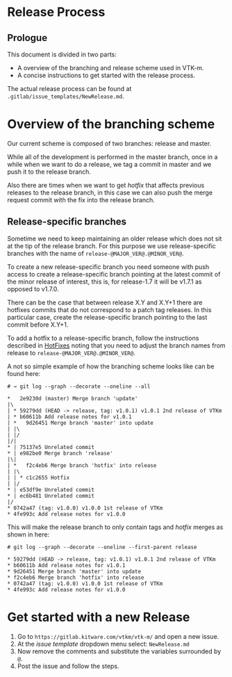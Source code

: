 Release Process
===============

## Prologue

This document is divided in two parts:
 - A overview of the branching and release scheme used in VTK-m.
 - A concise instructions to get started with the release process.

The actual release process can be found at
`.gitlab/issue_templates/NewRelease.md`.

# Overview of the branching scheme

Our current scheme is composed of two branches: release and master.

While all of the development is performed in the master branch, once in a while
when we want to do a release, we tag a commit in master and we push it to the
release branch.

Also there are times when we want to get _hotfix_ that affects previous releases
to the release branch, in this case we can also push the merge request commit
with the fix into the release branch.

## Release-specific branches

Sometime we need to keep maintaining an older release which does not sit at the
tip of the release branch. For this purpose we use release-specific branches
with the name of `release-@MAJOR_VER@.@MINOR_VER@`.

To create a new release-specific branch you need someone with push access to
create a release-specific branch pointing at the latest commit of the minor
release of interest, this is, for release-1.7 it will be v1.7.1 as opposed to
v1.7.0.

There can be the case that between release X.Y and X.Y+1 there are hotfixes
commits that do not correspond to a patch tag releases. In this particular case,
create the release-specific branch pointing to the last commit before X.Y+1.

To add a hotfix to a release-specific branch, follow the instructions described
in [HotFixes](./ReleaseHotFix.md) noting that you need to adjust the branch
names from release to `release-@MAJOR_VER@.@MINOR_VER@`.


A not so simple example of how the branching scheme looks like can be found
here:

```git
# → git log --graph --decorate --oneline --all

*   2e9230d (master) Merge branch 'update'
|\
| * 59279dd (HEAD -> release, tag: v1.0.1) v1.0.1 2nd release of VTKm
| * b60611b Add release notes for v1.0.1
| *   9d26451 Merge branch 'master' into update
| |\
| |/
|/|
* | 75137e5 Unrelated commit
* | e982be0 Merge branch 'release'
|\|
| *   f2c4eb6 Merge branch 'hotfix' into release
| |\
| | * c1c2655 Hotfix
| |/
* | e53df9e Unrelated commit
* | ec6b481 Unrelated commit
|/
* 0742a47 (tag: v1.0.0) v1.0.0 1st release of VTKm
* 4fe993c Add release notes for v1.0.0
```

This will make the release branch to only contain tags and _hotfix_ merges as
shown in here:

```git
# git log --graph --decorate --oneline --first-parent release

* 59279dd (HEAD -> release, tag: v1.0.1) v1.0.1 2nd release of VTKm
* b60611b Add release notes for v1.0.1
* 9d26451 Merge branch 'master' into update
* f2c4eb6 Merge branch 'hotfix' into release
* 0742a47 (tag: v1.0.0) v1.0.0 1st release of VTKm
* 4fe993c Add release notes for v1.0.0
```

# Get started with a new Release

1. Go to `https://gitlab.kitware.com/vtkm/vtk-m/` and open a new issue.
2. At the _issue template_ dropdown menu select: `NewRelease.md`
3. Now remove the comments and substitute the variables surrounded by `@`.
4. Post the issue and follow the steps.

